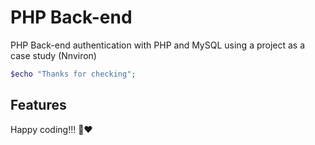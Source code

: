 # PHP Back-end 
PHP Back-end authentication with PHP and MySQL using a project as a case study (Nnviron)

```php
$echo "Thanks for checking";
```

## Features


Happy coding!!! 👋❤


